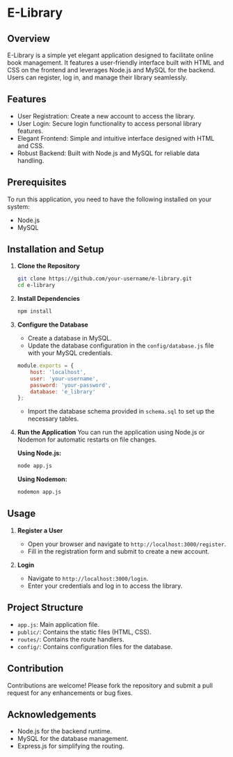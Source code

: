 # E-Library

## Overview
E-Library is a simple yet elegant application designed to facilitate online book management. It features a user-friendly interface built with HTML and CSS on the frontend and leverages Node.js and MySQL for the backend. Users can register, log in, and manage their library seamlessly.

## Features
- User Registration: Create a new account to access the library.
- User Login: Secure login functionality to access personal library features.
- Elegant Frontend: Simple and intuitive interface designed with HTML and CSS.
- Robust Backend: Built with Node.js and MySQL for reliable data handling.

## Prerequisites
To run this application, you need to have the following installed on your system:
- Node.js
- MySQL

## Installation and Setup

1. **Clone the Repository**
    ```bash
    git clone https://github.com/your-username/e-library.git
    cd e-library
    ```

2. **Install Dependencies**
    ```bash
    npm install
    ```

3. **Configure the Database**
    - Create a database in MySQL.
    - Update the database configuration in the `config/database.js` file with your MySQL credentials.

    ```js
    module.exports = {
        host: 'localhost',
        user: 'your-username',
        password: 'your-password',
        database: 'e_library'
    };
    ```

    - Import the database schema provided in `schema.sql` to set up the necessary tables.

4. **Run the Application**
    You can run the application using Node.js or Nodemon for automatic restarts on file changes.

    **Using Node.js:**
    ```bash
    node app.js
    ```

    **Using Nodemon:**
    ```bash
    nodemon app.js
    ```

## Usage

1. **Register a User**
    - Open your browser and navigate to `http://localhost:3000/register`.
    - Fill in the registration form and submit to create a new account.

2. **Login**
    - Navigate to `http://localhost:3000/login`.
    - Enter your credentials and log in to access the library.

## Project Structure
- `app.js`: Main application file.
- `public/`: Contains the static files (HTML, CSS).
- `routes/`: Contains the route handlers.
- `config/`: Contains configuration files for the database.

## Contribution
Contributions are welcome! Please fork the repository and submit a pull request for any enhancements or bug fixes.

## Acknowledgements
- Node.js for the backend runtime.
- MySQL for the database management.
- Express.js for simplifying the routing.
